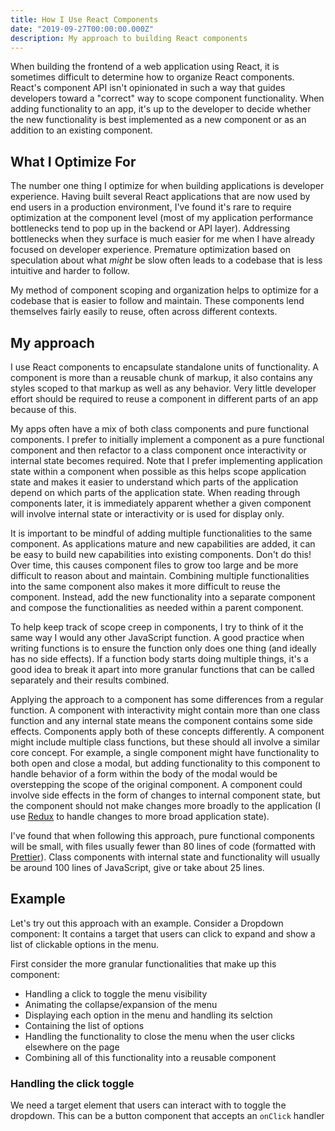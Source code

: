 ```yaml
---
title: How I Use React Components
date: "2019-09-27T00:00:00.000Z"
description: My approach to building React components
---
```


When building the frontend of a web application using React, it is sometimes difficult to determine how to organize React components. React's component API isn't opinionated in such a way that guides developers toward a "correct" way to scope component functionality. When adding functionality to an app, it's up to the developer to decide whether the new functionality is best implemented as a new component or as an addition to an existing component.

## What I Optimize For

The number one thing I optimize for when building applications is developer experience. Having built several React applications that are now used by end users in a production environment, I've found it's rare to require optimization at the component level (most of my application performance bottlenecks tend to pop up in the backend or API layer). Addressing bottlenecks when they surface is much easier for me when I have already focused on developer experience. Premature optimization based on speculation about what _might_ be slow often leads to a codebase that is less intuitive and harder to follow.

My method of component scoping and organization helps to optimize for a codebase that is easier to follow and maintain. These components lend themselves fairly easily to reuse, often across different contexts.

## My approach

I use React components to encapsulate standalone units of functionality. A component is more than a reusable chunk of markup, it also contains any styles scoped to that markup as well as any behavior. Very little developer effort should be required to reuse a component in different parts of an app because of this.

My apps often have a mix of both class components and pure functional components. I prefer to initially implement a component as a pure functional component and then refactor to a class component once interactivity or internal state becomes required. Note that I prefer implementing application state within a component when possible as this helps scope application state and makes it easier to understand which parts of the application depend on which parts of the application state. When reading through components later, it is immediately apparent whether a given component will involve internal state or interactivity or is used for display only.

It is important to be mindful of adding multiple functionalities to the same component. As applications mature and new capabilities are added, it can be easy to build new capabilities into existing components. Don't do this! Over time, this causes component files to grow too large and be more difficult to reason about and maintain. Combining multiple functionalities into the same component also makes it more difficult to reuse the component. Instead, add the new functionality into a separate component and compose the functionalities as needed within a parent component.

To help keep track of scope creep in components, I try to think of it the same way I would any other JavaScript function. A good practice when writing functions is to ensure the function only does one thing (and ideally has no side effects). If a function body starts doing multiple things, it's a good idea to break it apart into more granular functions that can be called separately and their results combined.

Applying the approach to a component has some differences from a regular function. A component with interactivity might contain more than one class function and any internal state means the component contains some side effects. Components apply both of these concepts differently. A component might include multiple class functions, but these should all involve a similar core concept. For example, a single component might have functionality to both open and close a modal, but adding functionality to this component to handle behavior of a form within the body of the modal would be overstepping the scope of the original component. A component could involve side effects in the form of changes to internal component state, but the component should not make changes more broadly to the application (I use [Redux](https://reduxjs.com) to handle changes to more broad application state).

I've found that when following this approach, pure functional components will be small, with files usually fewer than 80 lines of code (formatted with [Prettier](https://prettier.io/)). Class components with internal state and functionality will usually be around 100 lines of JavaScript, give or take about 25 lines.

## Example

Let's try out this approach with an example. Consider a Dropdown component: It contains a target that users can click to expand and show a list of clickable options in the menu.

First consider the more granular functionalities that make up this component:

- Handling a click to toggle the menu visibility
- Animating the collapse/expansion of the menu
- Displaying each option in the menu and handling its selction
- Containing the list of options
- Handling the functionality to close the menu when the user clicks elsewhere on the page
- Combining all of this functionality into a reusable component

### Handling the click toggle

We need a target element that users can interact with to toggle the dropdown. This can be a button component that accepts an `onClick` handler

```js
```
